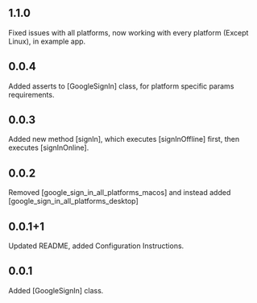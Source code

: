 ## 1.1.0

Fixed issues with all platforms, now working with every platform (Except Linux), in example app.

## 0.0.4

Added asserts to [GoogleSignIn] class, for platform specific params requirements.

## 0.0.3

Added new method [signIn], which executes [signInOffline] first, then executes [signInOnline].

## 0.0.2

Removed [google_sign_in_all_platforms_macos] and instead
added [google_sign_in_all_platforms_desktop]

## 0.0.1+1

Updated README, added Configuration Instructions.

## 0.0.1

Added [GoogleSignIn] class.